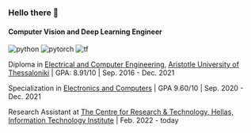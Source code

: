 ### Hello there 👋

#### Computer Vision and Deep Learning Engineer

![python](https://img.shields.io/badge/Python-FFD43B?style=for-the-badge&logo=python&logoColor=blue) 
![pytorch](https://img.shields.io/badge/PyTorch-EE4C2C?style=for-the-badge&logo=PyTorch&logoColor=white) 
![tf](https://img.shields.io/badge/TensorFlow-FF6F00?style=for-the-badge&logo=TensorFlow&logoColor=white)

Diploma in [Electrical and Computer Engineering]([https://www.auth.gr/](http://www.ee.auth.gr/)), [Aristotle University of Thessaloniki](https://www.auth.gr/) | GPA: 8.91/10 | Sep. 2016 - Dec. 2021

Specialization in [Electronics and Computers](https://www.auth.gr/division/ee-decom/) | GPA 9.60/10 | Sep. 2020 - Dec. 2021

Research Assistant at [The Centre for Research & Technology, Hellas, Information Technology Institute](https://www.iti.gr/iti/index.html) | Feb. 2022 - today

